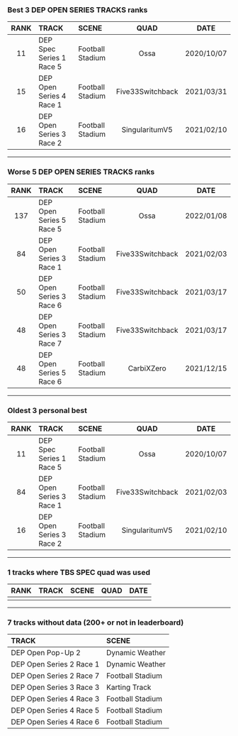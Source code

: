 ### Best 3 DEP OPEN SERIES TRACKS ranks
|RANK|TRACK|SCENE|QUAD|DATE|
|:---:|:---|:---|:---:|:---:|
|11|DEP Spec Series 1 Race 5|Football Stadium|Ossa|2020/10/07|
|15|DEP Open Series 4 Race 1|Football Stadium|Five33Switchback|2021/03/31|
|16|DEP Open Series 3 Race 2|Football Stadium|SingularitumV5|2021/02/10|
---
### Worse 5 DEP OPEN SERIES TRACKS ranks
|RANK|TRACK|SCENE|QUAD|DATE|
|:---:|:---|:---|:---:|:---:|
|137|DEP Open Series 5 Race 5|Football Stadium|Ossa|2022/01/08|
|84|DEP Open Series 3 Race 1|Football Stadium|Five33Switchback|2021/02/03|
|50|DEP Open Series 3 Race 6|Football Stadium|Five33Switchback|2021/03/17|
|48|DEP Open Series 3 Race 7|Football Stadium|Five33Switchback|2021/03/17|
|48|DEP Open Series 5 Race 6|Football Stadium|CarbiXZero|2021/12/15|
---
### Oldest 3 personal best
|RANK|TRACK|SCENE|QUAD|DATE|
|:---:|:---|:---|:---:|:---:|
|11|DEP Spec Series 1 Race 5|Football Stadium|Ossa|2020/10/07|
|84|DEP Open Series 3 Race 1|Football Stadium|Five33Switchback|2021/02/03|
|16|DEP Open Series 3 Race 2|Football Stadium|SingularitumV5|2021/02/10|
---
### 1 tracks where TBS SPEC quad was used
|RANK|TRACK|SCENE|QUAD|DATE|
|:---:|:---|:---|:---:|:---:|
||||||
---
### 7 tracks without data (200+ or not in leaderboard)
|TRACK|SCENE|
|:---|:---|
|DEP Open Pop-Up 2|Dynamic Weather|
|DEP Open Series 2 Race 1|Dynamic Weather|
|DEP Open Series 2 Race 7|Football Stadium|
|DEP Open Series 3 Race 3|Karting Track|
|DEP Open Series 4 Race 3|Football Stadium|
|DEP Open Series 4 Race 5|Football Stadium|
|DEP Open Series 4 Race 6|Football Stadium|
